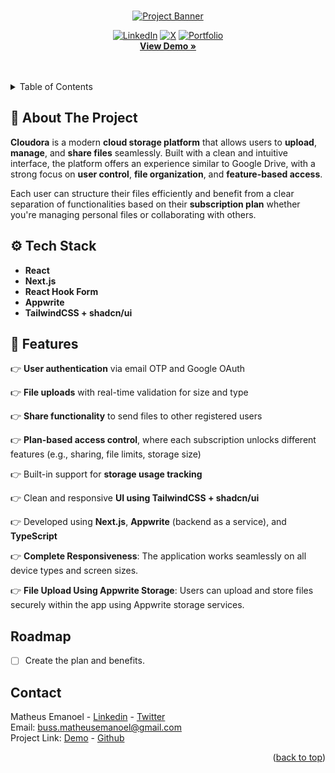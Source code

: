 <a id="readme-top"></a>


<div align="center">
  <br />
    <a href="https://youtu.be/lEflo_sc82g?feature=shared" target="_blank">
      <img src="https://github.com/user-attachments/assets/b7d30509-b656-4d54-b398-7538df591dac" alt="Project Banner">
    </a>

[![LinkedIn](https://img.shields.io/badge/LinkedIn-0077B5?style=for-the-badge&logo=linkedin&logoColor=white)](https://www.linkedin.com/in/matheusemanoeldev/)
[![X](https://img.shields.io/badge/X-000?style=for-the-badge&logo=x)](https://x.com/OrionTH1)
[![Portfolio](https://img.shields.io/badge/Portfolio-FF5722?style=for-the-badge&logo=todoist&logoColor=white)](https://portfólio.com)
<br/>
<a href="https://cloudora.vercel.app/"><strong>View Demo »</strong></a>  
</div>

<br/>
<br/>
<!-- TABLE OF CONTENTS -->
<details>
  <summary>Table of Contents</summary>
  <ol>
    <li>
      <a href="#about-the-project">About The Project</a>
      <ul>
        <li><a href="#built-with">Tech Stack</a></li>
      </ul>
      <ul>
        <li><a href="#features">Features</a></li>
      </ul>
    </li>
    <li><a href="#roadmap">Roadmap</a></li>
    <li><a href="#contact">Contact</a></li>
  </ol>
</details>


<!-- ABOUT THE PROJECT -->
## <a name="about-the-project">📢 About The Project</a>

**Cloudora** is a modern **cloud storage platform** that allows users to **upload**, **manage**, and **share files** seamlessly. Built with a clean and intuitive interface, the platform offers an experience similar to Google Drive, with a strong focus on **user control**, **file organization**, and **feature-based access**.

Each user can structure their files efficiently and benefit from a clear separation of functionalities based on their **subscription plan** whether you're managing personal files or collaborating with others.


## <a name="built-with">⚙️ Tech Stack</a>

- **React** 
- **Next.js** 
- **React Hook Form** 
- **Appwrite**
- **TailwindCSS + shadcn/ui**

## <a name="features">🔋 Features</a>

👉 **User authentication** via email OTP and Google OAuth

👉 **File uploads** with real-time validation for size and type

👉 **Share functionality** to send files to other registered users

👉 **Plan-based access control**, where each subscription unlocks different features (e.g., sharing, file limits, storage size)

👉 Built-in support for **storage usage tracking**

👉 Clean and responsive **UI using TailwindCSS + shadcn/ui**

👉 Developed using **Next.js**, **Appwrite** (backend as a service), and **TypeScript**

👉 **Complete Responsiveness**: The application works seamlessly on all device types and screen sizes.

👉 **File Upload Using Appwrite Storage**: Users can upload and store files securely within the app using Appwrite storage services.

<!-- ROADMAP -->
## Roadmap

- [ ] Create the plan and benefits.


## Contact

Matheus Emanoel - [Linkedin](https://www.linkedin.com/in/matheusemanoeldev/) - [Twitter](https://twitter.com/OrionTH1) <br/>
Email: buss.matheusemanoel@gmail.com<br/>
Project Link: [Demo](https://cloudora.vercel.app/) - [Github](https://github.com/OrionTH1/Cloudora)

<p align="right">(<a href="#readme-top">back to top</a>)</p>
